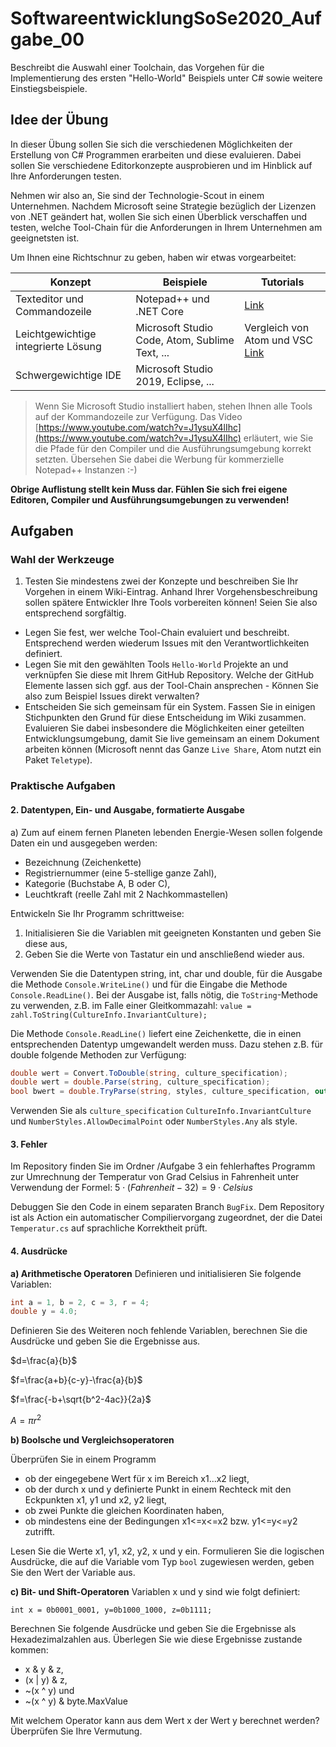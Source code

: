 # SoftwareentwicklungSoSe2020_Aufgabe_00

Beschreibt die Auswahl einer Toolchain, das Vorgehen für die Implementierung des ersten "Hello-World" Beispiels unter C# sowie weitere Einstiegsbeispiele.

## Idee der Übung

In dieser Übung sollen Sie sich die verschiedenen Möglichkeiten der Erstellung von C# Programmen erarbeiten und diese evaluieren. Dabei sollen Sie verschiedene Editorkonzepte ausprobieren und im Hinblick auf Ihre Anforderungen testen.

Nehmen wir also an, Sie sind der Technologie-Scout in einem Unternehmen. Nachdem Microsoft seine Strategie bezüglich der Lizenzen von .NET geändert hat, wollen Sie sich einen Überblick verschaffen und testen, welche Tool-Chain für die Anforderungen in Ihrem Unternehmen am geeignetsten ist.

Um Ihnen eine Richtschnur zu geben, haben wir etwas vorgearbeitet:

| Konzept                             | Beispiele                                      | Tutorials                                                                                                                                                                                  |
| ----------------------------------- | ---------------------------------------------- | ------------------------------------------------------------------------------------------------------------------------------------------------------------------------------------------ |
| Texteditor und Commandozeile        | Notepad++ und .NET Core                        | [Link](https://www.youtube.com/watch?v=LlTHXtKIb3E&list=PLdo4fOcmZ0oWoazjhXQzBKMrFuArxpW80&index=2) |
| Leichtgewichtige integrierte Lösung | Microsoft Studio Code, Atom, Sublime Text, ... |  Vergleich von Atom und VSC [Link](https://t3n.de/news/code-editoren-atom-vs-code-1084775/)                                                                                                                                                                                          |
| Schwergewichtige IDE                | Microsoft Studio 2019, Eclipse, ...            |                                                                                                                                                                                            |

> Wenn Sie Microsoft Studio installiert haben, stehen Ihnen alle Tools auf der Kommandozeile zur Verfügung. Das Video [https://www.youtube.com/watch?v=J1ysuX4lIhc](https://www.youtube.com/watch?v=J1ysuX4lIhc) erläutert, wie Sie die Pfade für den Compiler und die Ausführungsumgebung korrekt setzten. Übersehen Sie dabei die Werbung für kommerzielle Notepad++ Instanzen :-)

**Obrige Auflistung stellt kein Muss dar. Fühlen Sie sich frei eigene Editoren, Compiler und Ausführungsumgebungen zu verwenden!**

## Aufgaben

### Wahl der Werkzeuge

1. Testen Sie mindestens zwei der Konzepte und beschreiben Sie Ihr Vorgehen in einem Wiki-Eintrag. Anhand Ihrer Vorgehensbeschreibung sollen spätere Entwickler Ihre Tools vorbereiten können! Seien Sie also entsprechend sorgfältig.
  + Legen Sie fest, wer welche Tool-Chain evaluiert und beschreibt.  Entsprechend werden wiederum Issues mit den Verantwortlichkeiten definiert.
  + Legen Sie mit den gewählten Tools `Hello-World` Projekte an und verknüpfen Sie diese mit Ihrem GitHub Repository. Welche der GitHub Elemente lassen sich ggf. aus der Tool-Chain ansprechen - Können Sie also zum Beispiel Issues direkt verwalten?
  + Entscheiden Sie sich gemeinsam für ein System. Fassen Sie in einigen Stichpunkten den Grund für diese Entscheidung im Wiki zusammen. Evaluieren Sie dabei insbesondere die Möglichkeiten einer geteilten Entwicklungsumgebung, damit Sie live gemeinsam an einem Dokument arbeiten können (Microsoft nennt das Ganze `Live Share`, Atom nutzt ein Paket `Teletype`).

### Praktische Aufgaben

#### 2. Datentypen, Ein- und Ausgabe, formatierte Ausgabe

a) Zum auf einem fernen Planeten lebenden Energie-Wesen sollen folgende Daten ein und ausgegeben werden:
+ Bezeichnung (Zeichenkette)
+  Registriernummer (eine 5-stellige ganze Zahl),
+  Kategorie (Buchstabe A, B oder C),
+  Leuchtkraft (reelle Zahl mit 2 Nachkommastellen)

Entwickeln Sie Ihr Programm schrittweise:
1. Initialisieren Sie die Variablen mit geeigneten Konstanten und geben Sie diese aus,
2. Geben Sie die Werte von Tastatur ein und anschließend wieder aus.

Verwenden Sie die Datentypen string, int, char und double, für die Ausgabe die Methode `Console.WriteLine()` und für die Eingabe die Methode `Console.ReadLine()`. Bei der Ausgabe ist, falls nötig, die `ToString`-Methode zu verwenden, z.B. im Falle einer Gleitkommazahl:
`value = zahl.ToString(CultureInfo.InvariantCulture);`

Die Methode `Console.ReadLine()` liefert eine Zeichenkette, die in einen entsprechenden Datentyp umgewandelt werden muss. Dazu stehen z.B. für double folgende Methoden zur Verfügung:

```csharp
double wert = Convert.ToDouble(string, culture_specification);
double wert = double.Parse(string, culture_specification);
bool bwert = double.TryParse(string, styles, culture_specification, out wert);
```

Verwenden Sie als `culture_specification` `CultureInfo.InvariantCulture`
und `NumberStyles.AllowDecimalPoint` oder `NumberStyles.Any` als style.

#### 3. Fehler

Im Repository finden Sie im Ordner /Aufgabe 3 ein fehlerhaftes Programm zur Umrechnung der Temperatur von Grad Celsius in Fahrenheit unter Verwendung der Formel: $5 \cdot (Fahrenheit − 32) = 9 \cdot Celsius$

Debuggen Sie den Code in einem separaten Branch `BugFix`. Dem Repository ist als Action ein automatischer Compiliervorgang zugeordnet, der die Datei `Temperatur.cs` auf sprachliche Korrektheit prüft.

#### 4. Ausdrücke

**a) Arithmetische Operatoren**
Definieren und initialisieren Sie folgende Variablen:

```csharp
int a = 1, b = 2, c = 3, r = 4;
double y = 4.0;
```

Definieren Sie des Weiteren noch fehlende Variablen, berechnen Sie die Ausdrücke und geben Sie die Ergebnisse aus.

$d=\frac{a}{b}$

$f=\frac{a+b}{c-y}-\frac{a}{b}$

$f=\frac{-b+\sqrt{b^2-4ac}}{2a}$

$A = \pi r^2$

**b) Boolsche und Vergleichsoperatoren**

Überprüfen Sie in einem Programm
+ ob der eingegebene Wert für x im Bereich x1...x2 liegt,
+ ob der durch x und y definierte Punkt in einem Rechteck mit den Eckpunkten x1, y1 und x2, y2 liegt,
+ ob zwei Punkte die gleichen Koordinaten haben,
+ ob mindestens eine der Bedingungen x1<=x<=x2 bzw. y1<=y<=y2 zutrifft.

Lesen Sie die Werte x1, y1, x2, y2, x und y ein. Formulieren Sie die logischen Ausdrücke, die auf die
Variable vom Typ `bool` zugewiesen werden, geben Sie den Wert der Variable aus.

**c) Bit- und Shift-Operatoren**
Variablen x und y sind wie folgt definiert:

```
int x = 0b0001_0001, y=0b1000_1000, z=0b1111;
```

Berechnen Sie folgende Ausdrücke und geben Sie die Ergebnisse als Hexadezimalzahlen aus. Überlegen Sie wie diese Ergebnisse zustande kommen:
+ x & y & z,
+ (x | y) & z,
+ ~(x ^ y) und
+ ~(x ^ y) & byte.MaxValue

Mit welchem Operator kann aus dem Wert x der Wert y berechnet werden? Überprüfen Sie Ihre Vermutung.
